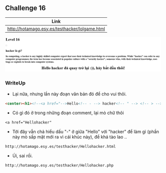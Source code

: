 ## Challenge 16

| Link |
| ---- |
| http://hotamago.esy.es/testhacker/lolgame.html |

<p align="center">
  <img src="./Challenge-16-001.png">
</p>

### WriteUp

- Lại nữa, nhưng lần này đoạn văn bản đó để cho vui thôi.
```html
<center><h1><!--<a href="-->Hello<!-- - --> hacker<!-- " --> <!-- > --> đã quay <!-- good --> trở <!-- luck! --> lại :)), hãy <!-- < --> bắt <!-- /a --> đầu thôi!<!-- > --></h1><br>
```
- Có gì đó ở trong những đoạn comment, lại mò chữ thôi
```
<a href="Hellohacker"
```

- Tới đây vẫn chả hiểu dấu "-" ở giữa "Hello" với "hacker" để làm gì (phần này mò sấp mặt mới ra vì cái khúc này), đề khá tào lao ..
```
http://hotamago.esy.es/testhacker/Hellohacker.html
```

- Úi, sai rồi.
```
http://hotamago.esy.es/testhacker/Hellohacker.php
```
